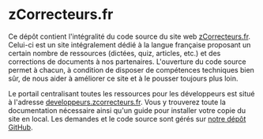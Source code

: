 zCorrecteurs.fr
===============

Ce dépôt contient l'intégralité du code source du site web [zCorrecteurs.fr](http://www.zcorrecteurs.fr). Celui-ci est un site intégralement dédié à la langue française proposant un certain nombre de ressources (dictées, quiz, articles, etc.) et des corrections de documents à nos partenaires. L'ouverture du code source permet à chacun, à condition de disposer de compétences techniques bien sûr, de nous aider à améliorer ce site et à le pousser toujours plus loin.

Le portail centralisant toutes les ressources pour les développeurs est situé à l'adresse [developpeurs.zcorrecteurs.fr](http://developpeurs.zcorrecteurs.fr). Vous y trouverez toute la documentation nécessaire ainsi qu'un guide pour installer votre copie du site en local. Les demandes et le code source sont gérés sur [notre dépôt GitHub](https://github.com/zcorrecteurs/zcorrecteurs.fr).
